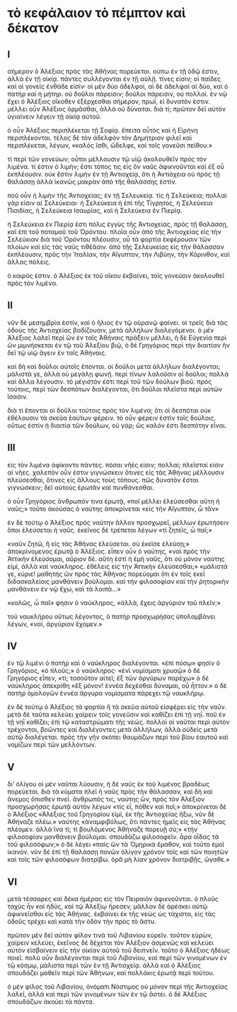 # τὸ κεφάλαιον τὸ πέμπτον καὶ δέκατον

## I

σήμερον ὀ Ἀλέξιος πρὸς τὰς Ἀθῆνας πορεύεται. οὐπω ἐν τῇ ὁδῷ ἐστιν, ἀλλὰ ἐν τῇ οἰκίᾳ. πάντες συλλέγονται ἐν τῇ αὐλῇ. τίνες εἰσίν; οἱ παῖδες καὶ οἱ γονεῖς ἐνθάδε εἰσίν· οἱ μὲν δύο ἀδελφοὶ, αἱ δὲ ἀδελφαὶ αἱ δύο, καὶ ὁ πατὴρ καὶ ἡ μήτηρ. οὐ δοῦλοι πάρεισιν; δοῦλοι πάρεισιν, οὐ πολλοί.
ἐν νῷ ἔχει ὁ Ἀλέξιος οἴκοθεν ἐξέρχεσθαι σήμερον, πρωΐ, εἰ δυνατόν ἐστιν. μέλλει οὖν Ἀλέξιος ὁρμᾶσθαι, ἀλλὰ οὐ δύναται. διὰ τί; πρῶτον δεῖ αὐτὸν ὑγιαίνειν λέγειν τῇ οἰκίᾳ αὐτοῦ.

ὁ οὖν Ἀλέξιος περιπλέκεται  τῇ Σοφίᾳ. ἔπειτα οὗτὸς καὶ ἡ Εἰρήνη περιπλέκονται. τέλος δὲ τὸν ἀδελφὸν τὸν Δημήτριον φιλεῖ καὶ περιπλέκεται, λέγων, «καλὸς ἴσθι, ὤδελφε, καὶ τοῖς γονεῦσι πείθου.»

τί περὶ τῶν γονεύων; οὗτοι μέλλουσιν τῷ υἱῷ ἀκολουθεῖν πρὸς τὸν λιμένα. τί ἐστιν ὁ λιμήν; ἔστι τόπος τις εἰς ὃν ναῦς ἀφικνοῦνται καὶ ἐξ οὗ ἐκπλέουσιν. οὐκ ἔστιν λιμὴν ἐν τῇ Ἀντιοχείᾳ, ὅτι ἡ Ἀντιόχεια οὐ πρὸς τῇ θαλάσσῃ ἀλλὰ ἱκανῶς μακρὰν ἀπὸ τῆς θαλάσσης ἐστίν.

ποῦ οὖν ἡ λιμὴν τῆς Ἀντιοχείας; ἐν τῇ Σελευκείᾳ. τίς ἡ Σελεύκεια; πολλαὶ γὰρ εἰσιν αἱ Σελεύκειαι· ἡ Σελεύκεια ἡ ἐπὶ τῆς Τίγρητος, ἡ Σελεύκεια Πισιδίας, ἡ Σελεύκεια Ισαυρίας, καὶ ἡ Σελεύκεια ἐν Πιερίᾳ.

ἡ Σελεύκεια ἐν Πιερίᾳ ἐστι πόλις ἐγγὺς τῆς Ἀντιοχείας, πρὸς τῇ θαλάσσῃ, καὶ ἐπὶ τοῦ ποταμοῦ τοῦ Ὀρόντου. πλοῖα οὖν ἀπὸ τῆς Ἀντιοχείας εἰς τὴν Σελεύκιαν διὰ τοῦ Ὀρόντου πλέουσιν, οὗ τὰ φορτία ἐκφέρουσιν τῶν πλοίων καὶ εἰς τὰς ναῦς τιθέᾱσιν. ἀπὸ τῆς Σελευκείας εἰς τὴν θάλασσαν ἐκπλέουσιν, πρὸς τὴν Ἰταλίαν, τὴν Αἴγυπτον, τὴν Λιβύην, τὴν Κόρινθον, καὶ ἄλλας πόλεις.

ὁ καιρός ἐστιν. ὁ Ἀλέξιος ἐκ τοῦ οἴκου ἐκβαίνει, τοῖς γονεύσιν ἀκολουθεῖ πρὸς τὸν λιμένα.



## II
νῦν δὲ μεσημβρία ἐστίν, καὶ ὁ ἥλιος ἐν τῷ οὐρανῷ φαίνει. οἱ τρεῖς διὰ τὰς ὁδοὺς τῆς Ἀντιοχείας βαδίζουσιν, μετὰ ἀλλήλων διαλεγόμενοι. ὁ μὲν Ἀλέξιος λαλεῖ περὶ ὣν ἐν ταῖς Ἀθήναις πράξειν μέλλει, ἡ δὲ Εὐγενία περὶ ὣν μιμνήσκεται ἐν τῷ τοῦ Ἀλεξίου βιῷ, ὁ δὲ Γρηγόριος περὶ τὴν διαιτίαν ἣν δεῖ τῷ υἱῷ ἄγειν ἐν ταῖς Ἀθήναις.

καὶ δὴ καὶ δοῦλοι αὐτοῖς ἕπονται. οἱ δοῦλοι μετὰ ἀλλήλων διαλέγονται; μάλιστά γε, ἀλλὰ οὐ μεγάλῃ φωνῇ. περὶ τίνων λαλοῦσιν οἱ δοῦλοι; πολλὰ καὶ ἄλλα λέγουσιν. τὸ μέγιστόν ἐστι περὶ τοῦ τῶν δούλων βιοῦ. πρὸς τούτοις, περὶ τῶν δεσπότων διαλέγονται, ὅτι δοῦλοι πλεῖστα περὶ αὐτῶν ἴσασιν.

διὰ τί ἕπονται οἱ δοῦλοι τούτοις πρὸς τὸν λιμένα; ὅτι οἱ δεσπόται οὐκ ἐθέλουσιν τὰ σκεῦα ἑαύτων φέρειν. τὸ οὖν φέρειν ἐστὶν τοῖς δούλοις. οὕτως ἐστὶν ἡ διαιτία τῶν δούλων, οὐ γάρ; ὥς καλόν ἐστι δεσπότην εἶναι.


## III

εἰς τὸν λιμένα ἀφίκοντο πάντες. πόσαι νῆές εἰσιν; πολλαί; πλεῖσταί εἰσιν αἱ νῆες. χαλεπὸν οὖν ἐστιν γιγνώσκειν ὅτινες εἰς τὰς Ἀθήνας μέλλουσιν πλεύσεσθαι, ὅτινες εἰς ἄλλους τοὺς τόπους. πῶς δυνατὸν ἔσται γιγνώσκειν; δεῖ αὐτοὺς ἐρωτᾶν καὶ πυνθάνεσθαι.

ὁ οὖν Γρηγόριος ἄνθρωπόν τινα ἐρωτᾷ, «ποῖ μέλλει ἐλεύσεσθαι αὕτη ἡ ναῦς;» τοῦτο ἀκούσας ὁ ναύτης ἀποκρίνεται «εἰς τὴν Αἴγυπτον, ὦ τᾶν»

ἐν δὲ τούτῳ ὁ Ἀλέξιος πρὸς ναύτην ἄλλον προσχωρεῖ, μέλλων ἐρωτήσειν ὅποι ἐλεύσεται ἡ ναῦς. ἐκεῖνος δὲ τρέπεται λέγων «τί ζητεῖς, ὧ παῖ;»

«ναῦν ζητῶ, ἣ εἰς τὰς Ἀθήνας ἐλεύσεται. σὺ ἐκεῖσε ἐλεύσῃ;» ἀποκρίνομενος ἐρωτᾷ ὁ Ἀλέξιος. εἶπεν οὖν ὁ ναύτης, «ναὶ πρὸς τὴν Ἀττικὴν ἐλεύσομαι, αὔριον δέ. αὕτη ἐστὶ ἡ ἐμὴ ναῦς, ὅτι οὐ μόνον ναύτης εἰμί, ἀλλὰ καὶ ναύκληρος. ἐθέλεις εἰς τὴν Ἀττικὴν ἐλεύσεσθαι;»
«μάλιστά γε, κύριε! μαθητὴς ὢν πρὸς τὰς Ἀθήνας πορεύομαι ὅτι ἐν τοῖς ἐκεῖ διδασκαλείοις μανθάνειν βούλομαι. καὶ τὴν φιλοσοφίαν καὶ τὴν ῥητορικὴν μανθάνειν ἐν νῷ ἔχω, καὶ τὰ λοιπά...»

«καλῶς, ὦ παῖ» φησιν ὁ ναύκληρος, «ἀλλὰ, ἔχεις ἀργύριον τοῦ πλεῖν;»

τοῦ ναυκλήρου οὕτως λέγοντος, ὁ πατὴρ προσχωρήσας ὑπολαμβάνει λέγων, «ναί, ἀργύριον ἔχομεν.»


## IV
ἐν τῷ λιμένι ὁ πατὴρ καὶ ὁ ναύκληρος διαλέγονται. «ἐπὶ πόσῳ» φησὶν ὁ Γρηγόριος, «ὁ πλοῦς;» ὁ ναύκληρος· «ἑνὶ νομίσματι χρυσῷ» ὁ δὲ Γρηγόριος εἶπεν, «τί; τοσοῦτον αἰτεῖ; ἓξ τῶν ἀργύρων παρέχω» ὁ δὲ ναύκληρος ἀπεκρίθη «ἓξ μόνον! ἐννέα δεχέσθαι δύναμαι, οὖ ἦττον.» ὁ δὲ πατὴρ ὁμολογῶν ἐννέα ἄργυρα νομίσματα πάρεχει τῷ ναυκλήρῳ.

ἐν δὲ τούτῳ ὁ Ἀλέξιος τὰ φορτία ἢ τὰ σκεῦα αὐτοῦ εἰσφέρει εἰς τὴν ναῦν. μετὰ δὲ ταῦτα κελεύει χαίρειν τοῖς γονεῦσιν καὶ καθίζει ἐπὶ τῇ νηΐ. ποῦ ἐν τῇ νηῒ καθίζει; ἐπὶ τῷ καταστρώματι τῆς νεώς. πολλοὶ οἱ ναῦται περὶ αὐτὸν τρέχονται, βοῶντες καὶ διαλέγοντες μετὰ ἀλλήλων, ἀλλὰ οὐδεὶς μετὰ αὐτῷ διαλέγεται. πρὸς τὴν γῆν σκόπει θαυμάζων περὶ τοῦ βίου ἑαυτοῦ καὶ νομίζων περὶ τῶν μελλόντων.

## V
δι’ ὀλίγου οἱ μὲν ναῦται λύουσιν, ἡ δὲ ναῦς ἐκ τοῦ λιμένος βραδέως πορεύεται. διὰ τὰ κύματα πλεῖ ἡ ναῦς πρὸς τὴν θάλασσαν, καὶ δὴ καὶ ἄνεμος ὄπισθεν πνεῖ.
ἄνθρωπός τις, ναύτης ὤν, πρὸς τὸν Ἀλέξιον προσχωρήσας ἐρωτᾷ αὐτὸν λέγων «τίς εἶ, πόθεν καὶ ποῖ;» ἀποκρίνεται δὲ ὁ Ἀλέξιος «Ἀλέξιος τοῦ Γρηγορίου εἰμί, ἐκ τῆς Ἀντιοχείας ἥξω, νῦν δὲ Ἀθήναζε πλέω.» ναύτης «ἀναμφιβόλως, ὅτι πάντες ἡμεῖς εἰς τὰς Ἀθήνας πλέομεν. ἀλλὰ ἵνα τί; τί βουλόμενος Ἀθήναζε πορευῇ σύ;»
«τὴν φιλοσοφίαν μανθάνειν βούλομαι. σπουδάζω φιλοσοφεῖν. ἆρα οἶδας τὰ τοῦ φιλοσόφων;»
ὁ δὲ λέγει «παῖς ὢν τὰ Ὁμηρικὰ ἔμαθον, καὶ τοῦτο ἐμοῖ ἱκανόν. νῦν δὲ ἐπὶ τῇ θαλάσσῃ πονῶν ὀλίγον χρόνον τοῖς καὶ τῶν ποιητῶν καὶ τοῖς τῶν φιλοσόφων διατρίβω. ὁρᾶ μὴ λίαν χρόνον διατριβῇς, ὤγαθε.»

## VI
μετὰ τέσσαρες καὶ δέκα ἡμέρας εἰς τὸν Πειραιὸν ἀφικνοῦνται. ὁ πλοῦς ταχὺς ἦν καὶ ἡδύς, καὶ τῷ Ἀλεξίῳ ἤρεσεν, μᾶλλον δὲ ἀρέσκει αὐτῷ ἀφικνεῖσθαι εἰς τὰς Ἀθήνας. ἐκβαίνει ἐκ τῆς νεὼς ὡς τάχιστα, εἰς τὰς ὁδοῦς τρέχει καὶ κατὰ τὴν ὁδὸν τὴν πρὸς τὸ ἄστυ.

πρῶτον μὲν δεῖ αὐτὸν φίλον τινὰ τοῦ Λιβανίου εὑρεῖν. τοῦτον εὑρὼν, χαίρειν κελεύει, ἐκεῖνος δὲ δέχεται τὸν Ἀλέξιον ἀσμενῶς καὶ κελεύει αὐτὸν εἰσβαίνειν εἰς τὴν οἰκίαν αὐτοῦ τοῦ δειπνεῖν. τοῦτο ὁ Ἀλέξιος ἡδέως ποιεῖ. πολὺ οὖν διαλέγονται περὶ τοῦ Λιβανίου, καὶ περὶ τῶν γινομένων ἐν τῷ κόσμῳ, μάλιστα περὶ τῶν ἐν τῇ Ἀντιοχείᾳ. ἀλλὰ καὶ ὁ Ἀλέξιος σπουδάζει μαθεῖν περὶ τῶν Ἀθήνων, καὶ πολλάκις ἐρωτᾷ περὶ τούτου.

ὁ μὲν φίλος τοῦ Λιβανίου, ὀνόματι Νόστιμος οὐ μόνον περὶ τῆς Ἀντιοχείας λαλεῖ, ἀλλὰ καὶ περὶ τῶν γινομένων τῶν ἐν τῷ ἄστει. ὁ δὲ Ἀλέξιος σπουδάζων ἀκούει τὰ πάντα.
